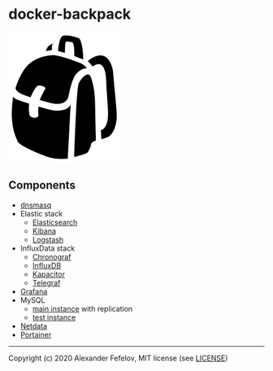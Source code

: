 # docker-backpack

![Backpack](assets/backpack_2551.png)

## Components

- [dnsmasq](dnsmasq)
- Elastic stack
    - [Elasticsearch](elastic/elasticsearch)
    - [Kibana](elastic/kibana)
    - [Logstash](elastic/logstash)
- InfluxData stack
    - [Chronograf](influxdata/chronograf)
    - [InfluxDB](influxdata/influxdb)
    - [Kapacitor](influxdata/kapacitor)
    - [Telegraf](influxdata/telegraf)
- [Grafana](grafana)
- MySQL
    - [main instance](mysql/main) with replication
    - [test instance](mysql/test)
- [Netdata](netdata)
- [Portainer](portainer)

---

Copyright (c) 2020 Alexander Fefelov, MIT license (see [LICENSE](LICENSE))
